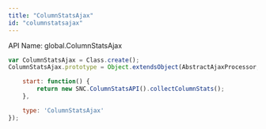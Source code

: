 ```yaml
---
title: "ColumnStatsAjax"
id: "columnstatsajax"
---
```


API Name: global.ColumnStatsAjax

```js
var ColumnStatsAjax = Class.create();
ColumnStatsAjax.prototype = Object.extendsObject(AbstractAjaxProcessor, {

	start: function() {
		return new SNC.ColumnStatsAPI().collectColumnStats();
	},

    type: 'ColumnStatsAjax'
});
```